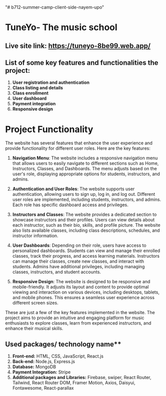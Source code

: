 "# b712-summer-camp-client-side-nayem-upo" 
# TuneYo- The music school
## Live site link: https://tuneyo-8be99.web.app/

## List of some key features and functionalities the project:

1. **User registration and authentication**
2. **Class listing and details**
3. **Class enrollment**
4. **User dashboard**
5. **Payment integration**
6. **Responsive design**

# Project Functionality

The website has several features that enhance the user experience and provide functionality for different user roles. Here are the key features:

1. **Navigation Menu**: The website includes a responsive navigation menu that allows users to easily navigate to different sections such as Home, Instructors, Classes, and Dashboards. The menu adjusts based on the user's role, displaying appropriate options for students, instructors, and admins.

2. **Authentication and User Roles**: The website supports user authentication, allowing users to sign up, log in, and log out. Different user roles are implemented, including students, instructors, and admins. Each role has specific dashboard access and privileges.

3. **Instructors and Classes**: The website provides a dedicated section to showcase instructors and their profiles. Users can view details about each instructor, such as their bio, skills, and profile picture. The website also lists available classes, including class descriptions, schedules, and instructor information.

4. **User Dashboards**: Depending on their role, users have access to personalized dashboards. Students can view and manage their enrolled classes, track their progress, and access learning materials. Instructors can manage their classes, create new classes, and interact with students. Admins have additional privileges, including managing classes, instructors, and student accounts.

5. **Responsive Design**: The website is designed to be responsive and mobile-friendly. It adjusts its layout and content to provide optimal viewing and interaction on various devices, including desktops, tablets, and mobile phones. This ensures a seamless user experience across different screen sizes.

These are just a few of the key features implemented in the website. The project aims to provide an intuitive and engaging platform for music enthusiasts to explore classes, learn from experienced instructors, and enhance their musical skills.


## Used packages/ technology name**
1. **Front-end:** HTML, CSS, JavaScript, React.js
2. **Back-end:** Node.js, Express.js
3. **Database:** MongoDB
4. **Payment Integration:** Stripe
5. **Additional packages and Libraries:** Firebase, swiper, React Router, Tailwind, React Router DOM, Framer Motion,
Axios, Daisyui, Fontawesome, React-parallax